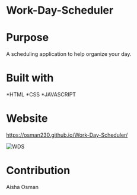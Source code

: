 # Work-Day-Scheduler

# Purpose

A scheduling application to help organize your day.

# Built with

*HTML
*CSS
*JAVASCRIPT


# Website
https://osman230.github.io/Work-Day-Scheduler/


![WDS](https://user-images.githubusercontent.com/88051358/135353529-7281effa-cbfd-4346-a88b-b7279169d5c1.PNG)


# Contribution

Aisha Osman
